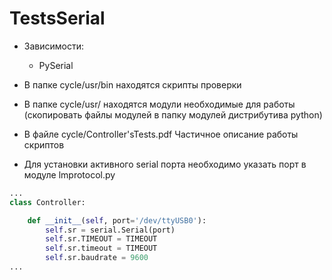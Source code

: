 # TestsSerial
* Зависимости:
    - PySerial
* В папке cycle/usr/bin находятся скрипты проверки
* В папке cycle/usr/ находятся модули необходимые для работы (скопировать файлы модулей в папку модулей дистрибутива python)

* В файле cycle/Controller'sTests.pdf Частичное описание работы скриптов
* Для установки активного serial порта необходимо указать порт в модуле lmprotocol.py
```python
...
class Controller:

    def __init__(self, port='/dev/ttyUSB0'):
        self.sr = serial.Serial(port)
        self.sr.TIMEOUT = TIMEOUT
        self.sr.timeout = TIMEOUT
        self.sr.baudrate = 9600
...
```
